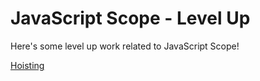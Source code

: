# JavaScript Scope - Level Up

Here's some level up work related to JavaScript Scope!

[Hoisting](./hoisting.md)